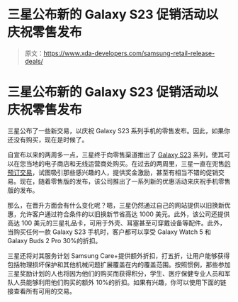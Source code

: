 # 三星公布新的 Galaxy S23 促销活动以庆祝零售发布

> 原文：<https://www.xda-developers.com/samsung-retail-release-deals/>

# 三星公布新的 Galaxy S23 促销活动以庆祝零售发布

三星公布了一些新交易，以庆祝 Galaxy S23 系列手机的零售发布。因此，如果你还没有购买，现在是时候了。

自宣布以来的两周多一点，三星终于向零售渠道推出了 [Galaxy S23](https://www.xda-developers.com/samsung-galaxy-s23-ultra-review/) 系列，使其可以在您当地的电子商店和无线运营商处购买。在过去的两周里，三星一直在兜售[的预订交易](https://www.xda-developers.com/best-samsung-galaxy-s23-deals/)，试图吸引那些感兴趣的人，提供奖金激励，甚至有相当不错的促销交易。现在，随着零售版的发布，该公司推出了一系列新的优惠活动来庆祝手机零售版的发布。

那么，在晋升方面会有什么变化呢？嗯，三星仍然通过自己的网站提供以旧换新优惠，允许客户通过符合条件的以旧换新节省高达 1000 美元。此外，该公司还提供高达 100 美元的三星礼品卡，可用于外壳、耳塞甚至可穿戴设备等配件。此外，当购买任何一款 Galaxy S23 手机时，客户都可以享受 Galaxy Watch 5 和 Galaxy Buds 2 Pro 30%的折扣。

三星还将对其服务计划 Samsung Care+提供额外折扣，打五折，让用户能够获得包括物理损坏保护和其他机械问题扩展覆盖在内的覆盖范围。按照惯例，那些参加三星奖励计划的人也将因为他们的购买而获得积分，学生、医疗保健专业人员和军队人员能够利用他们购买的额外 10%的折扣。如果有兴趣，你可以使用下面的链接查看所有可用的交易。